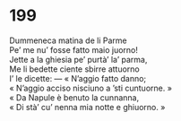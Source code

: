 # 199
  
Dummeneca matina de li Parme  
Pe’ me nu’ fosse fatto maio juorno!  
Jette a la ghiesia pe’ purtà’ la’ parma,  
Me li bedette ciente sbirre attuorno  
I’ le dicette: — « N’aggio fatto danno;  
« N’aggio acciso nisciuno a ’sti cuntuorne. »  
« Da Napule è benuto la cunnanna,  
« Di stà’ cu’ nenna mia notte e ghiuorno. »
